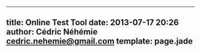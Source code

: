 ---
title: Online Test Tool
date: 2013-07-17 20:26
author: Cédric Néhémie <cedric.nehemie@gmail.com>
template: page.jade
----
